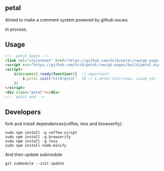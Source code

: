 petal
-----

Aimed to make a comment system powered by github issues.

In process.

Usage
-----

```html
<!-- petal begin -->
<link rel="stylesheet" href="https://github.com/hit9/petal/raw/gh-pages/css/petal.min.css" type="text/css" />
<script src="https://github.com/hit9/petal/raw/gh-pages/build/petal.min.js" type="text/javascript" charset="utf-8"></script>
<script>
    $(document).ready(function(){  // important!
        $.petal.init("hit9/petal", 1) // $.petal.init(repo, issue_id)
    })
</script>
<div class="petal"></div>
<!-- petal end -->
```

Developers
----------

fork and install dependences(coffee, less and browserify):

    sudo npm install -g coffee-script
    sudo npm install -g browserify
    sudo npm install -g less
    sudo npm install node-minify


And then update submodule

    git submodule --init update
